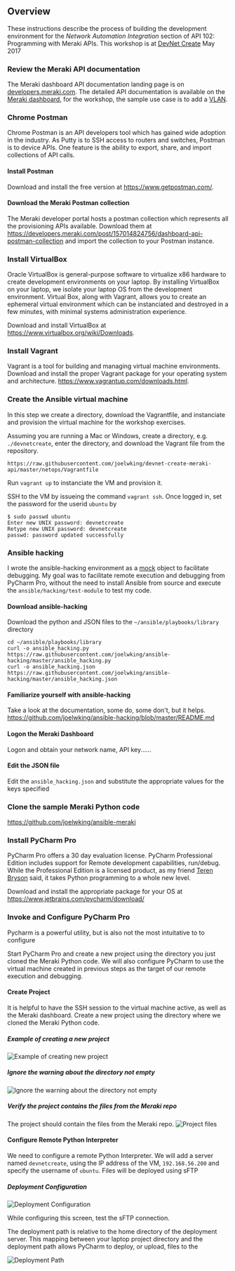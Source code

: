 ## Overview
These instructions describe the process of building the development environment for the *Network Automation Integration* section of API 102: Programming with Meraki APIs. This workshop is at [DevNet Create](https://www.devnetcreate.io/2017/) May 2017

### Review the Meraki API documentation
The Meraki dashboard API documentation landing page is on [developers.meraki.com](http://developers.meraki.com/tagged/Dashboard). The detailed API documentation is available on the [Meraki dashboard](https://dashboard.meraki.com/api_docs), for the workshop, the sample use case is to add a [VLAN](https://dashboard.meraki.com/api_docs#add-a-vlan).

### Chrome Postman
Chrome Postman is an API developers tool which has gained wide adoption in the industry. As Putty is to SSH access to routers and switches, Postman is to device APIs. One feature is the ability to export, share, and import collections of API calls.

#### Install Postman
Download and install the free version at https://www.getpostman.com/.

#### Download the Meraki Postman collection
The Meraki developer portal hosts a postman collection which represents all the provisioning APIs available. Download them at https://developers.meraki.com/post/157014824756/dashboard-api-postman-collection and import the collection to your Postman instance.

### Install VirtualBox
Oracle VirtualBox is general-purpose software to virtualize x86 hardware to create development environments on your laptop. By installing VirtualBox on your laptop, we isolate your laptop OS from the development environment. Virtual Box, along with Vagrant, allows you to create an ephemeral virtual environment which can be instanciated and destroyed in a few minutes, with minimal systems administration experience.

Download and install VirtualBox at https://www.virtualbox.org/wiki/Downloads.

### Install Vagrant
Vagrant is a tool for building and managing virtual machine environments. Download and install the proper Vagrant package for your operating system and architecture. https://www.vagrantup.com/downloads.html.

### Create the Ansible virtual machine
In this step we create a directory, download the Vagrantfile, and instanciate and provision the virtual machine for the workshop exercises.

Assuming you are running a Mac or Windows, create a directory, e.g. `./devnetcreate`, enter the directory, and download the Vagrant file from the repository. 
```
https://raw.githubusercontent.com/joelwking/devnet-create-meraki-api/master/netops/Vagrantfile
```
Run `vagrant up` to instanciate the VM and provision it.

SSH to the VM by issueing the command `vagrant ssh`. Once logged in, set the password for the userid `ubuntu` by 
```
$ sudo passwd ubuntu
Enter new UNIX password: devnetcreate
Retype new UNIX password: devnetcreate
passwd: password updated successfully
```
### Ansible hacking
I wrote the ansible-hacking environment as a [mock](https://en.wikipedia.org/wiki/Mock_object) object to facilitate debugging. My goal was to facilitate remote execution and debugging from PyCharm Pro, without the need to install Ansible from source and execute the `ansible/hacking/test-module` to test my code.

#### Download ansible-hacking
Download the python and JSON files to the `~/ansible/playbooks/library` directory
```
cd ~/ansible/playbooks/library
curl -o ansible_hacking.py https://raw.githubusercontent.com/joelwking/ansible-hacking/master/ansible_hacking.py
curl -o ansible_hacking.json https://raw.githubusercontent.com/joelwking/ansible-hacking/master/ansible_hacking.json
```
#### Familiarize yourself with ansible-hacking
Take a look at the documentation, some do, some don't, but it helps. https://github.com/joelwking/ansible-hacking/blob/master/README.md

#### Logon the Meraki Dashboard
Logon and obtain your network name, API key......
#### Edit the JSON file
Edit the `ansible_hacking.json` and substitute the appropriate values for the keys specified

### Clone the sample Meraki Python code
https://github.com/joelwking/ansible-meraki

### Install PyCharm Pro
PyCharm Pro offers a 30 day evaluation license. PyCharm Professional Edition includes support for Remote development capabilities, run/debug. While the Professional Edition is a licensed product, as my friend [Teren Bryson](@SomeClown) said, it takes Python programming to a whole new level.

Download and install the appropriate package for your OS at https://www.jetbrains.com/pycharm/download/

### Invoke and Configure PyCharm Pro
Pycharm is a powerful utility, but is also not the most intuitative to to configure

Start PyCharm Pro and create a new project using the directory you just cloned the Meraki Python code. We will also configure PyCharm to use the virtual machine created in previous steps as the target of our remote execution and debugging.

#### Create Project
It is helpful to have the SSH session to the virtual machine active, as well as the Meraki dashboard. Create a new project using the directory where we cloned the Meraki Python code.

##### Example of creating a new project
![Example of creating new project](https://github.com/joelwking/devnet-create-meraki-api/blob/master/netops/images/Create_new_project_1.png "Create New Project")

##### Ignore the warning about the directory not empty
![Ignore the warning about the directory not empty](https://github.com/joelwking/devnet-create-meraki-api/blob/master/netops/images/Create_project_directory_not_empty.png "Directory not empty")

##### Verify the project contains the files from the Meraki repo
The project should contain the files from the Meraki repo. ![Project files](https://github.com/joelwking/devnet-create-meraki-api/blob/master/netops/image/Create_new_project_2.png "Project files")

#### Configure Remote Python Interpreter
We need to configure a remote Python Interpreter. We will add a server named `devnetcreate`, using the IP address of the VM, `192.168.56.200` and specify the username of `ubuntu`. Files will be deployed using sFTP

##### Deployment Configuration
![Deployment Configuration](https://github.com/joelwking/devnet-create-meraki-api/blob/master/netops/images/Deployment_server_1.png "Deployment Server")

While configuring this screen, test the sFTP connection.

The deployment path is relative to the home directory of the deployment server. This mapping between your laptop project directory and the deployment path allows PyCharm to deploy, or upload, files to the 

![Deployment Path](https://github.com/joelwking/devnet-create-meraki-api/blob/master/netops/images/Deployment_path.png "Deployment Path")

